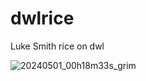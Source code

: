 # dwlrice
Luke Smith rice on dwl

![20240501_00h18m33s_grim](https://github.com/Awnrt/dwlrice/assets/74102659/b1146c07-f2fc-4af0-bf72-82b726d8bb10)
